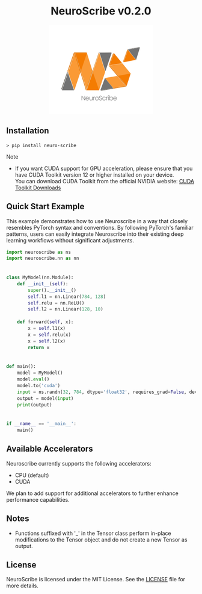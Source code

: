 <h1 align="center"> NeuroScribe v0.2.0 </h1>

<div align="center">
    <picture>
        <img src="./docs/static/neuroscribe_logo.png">
    </picture>
</div>

## Installation

```
> pip install neuro-scribe
```

> [!Note]
>
> - If you want CUDA support for GPU acceleration, please ensure that you have CUDA Toolkit version 12 or higher installed on your device.<br> You can download CUDA Toolkit from the official NVIDIA website: [CUDA Toolkit Downloads](https://developer.nvidia.com/cuda-downloads)

## Quick Start Example

This example demonstrates how to use Neuroscribe in a way that closely resembles PyTorch syntax and conventions. By following PyTorch's familiar patterns, users can easily integrate Neuroscribe into their existing deep learning workflows without significant adjustments.

```python
import neuroscribe as ns
import neuroscribe.nn as nn


class MyModel(nn.Module):
    def __init__(self):
        super().__init__()
        self.l1 = nn.Linear(784, 128)
        self.relu = nn.ReLU()
        self.l2 = nn.Linear(128, 10)

    def forward(self, x):
        x = self.l1(x)
        x = self.relu(x)
        x = self.l2(x)
        return x


def main():
    model = MyModel()
    model.eval()
    model.to('cuda')
    input = ns.randn(32, 784, dtype='float32', requires_grad=False, device='cuda')
    output = model(input)
    print(output)


if __name__ == '__main__':
    main()
```

## Available Accelerators

Neuroscribe currently supports the following accelerators:

- CPU (default)
- CUDA

We plan to add support for additional accelerators to further enhance performance capabilities.

## Notes

- Functions suffixed with '\_' in the Tensor class perform in-place modifications to the Tensor object and do not create a new Tensor as output.

## License

NeuroScribe is licensed under the MIT License. See the [LICENSE](LICENSE) file for more details.
